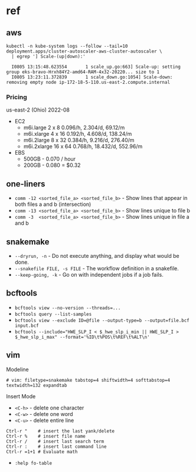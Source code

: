 # ref

## aws

```
kubectl -n kube-system logs --follow --tail=10 deployment.apps/cluster-autoscaler-aws-cluster-autoscaler \
  | egrep '] Scale-(up|down):'

  I0805 13:15:48.623554       1 scale_up.go:663] Scale-up: setting group eks-bravo-Hrxh84Y2-amd64-RAM-4x32-20220... size to 1
  I0805 13:23:11.372839       1 scale_down.go:1054] Scale-down: removing empty node ip-172-18-5-110.us-east-2.compute.internal
```

### Pricing

us-east-2 (Ohio) 2022-08
  - EC2
    - m6i.large    2  x 8   0.096/h,  2.304/d,  69.12/m
    - m6i.xlarge   4  x 16  0.192/h,  4.608/d, 138.24/m
    - m6i.2large   8  x 32  0.384/h,  9.216/d, 276.40/m
    - m6i.2xlarge  16 x 64  0.768/h, 18.432/d, 552.96/m
  - EBS
    - 500GB - 0.070 / hour
    - 200GB - 0.080 = $0.32

## one-liners

- `comm -12 <sorted_file_a> <sorted_file_b>` - Show lines that appear in both files a and b (intersection)
- `comm -13 <sorted_file_a> <sorted_file_b>` - Show lines unique to file b
- `comm -3  <sorted_file_a> <sorted_file_b>` - Show lines unique in file a and b

## snakemake

- `--dryrun, -n` - Do not execute anything, and display what would be done.
- `--snakefile FILE, -s FILE` - The workflow definition in a snakefile.
- `--keep-going, -k` - Go on with independent jobs if a job fails.

## bcftools

- `bcftools view --no-version --threads=...`
- `bcftools query --list-samples`
- `bcftools view --exclude ID=@file --output-type=b --output=file.bcf input.bcf`
- `bcftools --include="HWE_SLP_I < $_hwe_slp_i_min || HWE_SLP_I > $_hwe_slp_i_max" --format='%ID\t%POS\t%REF\t%ALT\n'`

## vim

Modeline
```
# vim: filetype=snakemake tabstop=4 shiftwidth=4 softtabstop=4 textwidth=132 expandtab
```

Insert Mode
- `<C-h>` - delete one character
- `<C-w>` - delete one word
- `<C-u>` - delete entire line

```
Ctrl-r "    # insert the last yank/delete
Ctrl-r %    # insert file name
Ctrl-r /    # insert last search term
Ctrl-r :    # insert last command line
Ctrl-r =1+1 # Evaluate math
```

- `:help fo-table`
